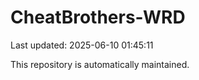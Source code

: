 # CheatBrothers-WRD

Last updated: 2025-06-10 01:45:11

This repository is automatically maintained.
